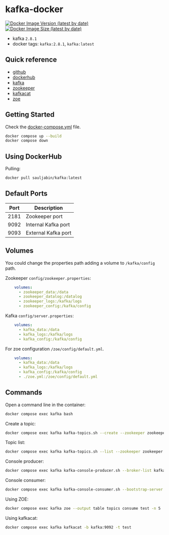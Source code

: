 # kafka-docker

<a href="https://hub.docker.com/r/sauljabin/kafka"><img alt="Docker Image Version (latest by date)" src="https://img.shields.io/docker/v/sauljabin/kafka"></a>
<a href="https://hub.docker.com/r/sauljabin/kafka"><img alt="Docker Image Size (latest by date)" src="https://img.shields.io/docker/image-size/sauljabin/kafka"></a>

- kafka `2.8.1`
- docker tags: `kafka:2.8.1`, `kafka:latest`

## Quick reference

- [github](https://github.com/sauljabin/kafka-docker)
- [dockerhub](https://hub.docker.com/r/sauljabin/kafka)
- [kafka](https://kafka.apache.org)
- [zookeeper](https://zookeeper.apache.org)
- [kafkacat](https://github.com/edenhill/kafkacat)
- [zoe](https://github.com/adevinta/zoe)

## Getting Started

Check the [docker-compose.yml](docker-compose.yml) file.
```sh
docker compose up --build
docker compose down
```

## Using DockerHub

Pulling:
```sh
docker pull sauljabin/kafka:latest
```

## Default Ports

| Port | Description |
| - | - |
| 2181 | Zookeeper port |
| 9092 | Internal Kafka port |
| 9093 | External Kafka port |

## Volumes

You could change the properties path adding a volume to `/kafka/config` path.

Zookeeper `config/zookeeper.properties`:
```yaml
    volumes:
      - zookeeper_data:/data
      - zookeeper_datalog:/datalog
      - zookeeper_logs:/kafka/logs
      - zookeeper_config:/kafka/config
```

Kafka `config/server.properties`:
```yaml
    volumes:
      - kafka_data:/data
      - kafka_logs:/kafka/logs
      - kafka_config:/kafka/config
```

For zoe configuration `/zoe/config/default.yml`.
```yaml
    volumes:
      - kafka_data:/data
      - kafka_logs:/kafka/logs
      - kafka_config:/kafka/config
      - ./zoe.yml:/zoe/config/default.yml
```

## Commands

Open a command line in the container:
```sh
docker compose exec kafka bash
```

Create a topic:
```sh
docker compose exec kafka kafka-topics.sh --create --zookeeper zookeeper:2181 --replication-factor 1 --partitions 1 --topic test
```

Topic list:
```sh
docker compose exec kafka kafka-topics.sh --list --zookeeper zookeeper:2181
```

Console producer:
```sh
docker compose exec kafka kafka-console-producer.sh --broker-list kafka:9092 --topic test
```

Console consumer:
```sh
docker compose exec kafka kafka-console-consumer.sh --bootstrap-server kafka:9092 --topic test --from-beginning
```

Using ZOE:
```sh
docker compose exec kafka zoe --output table topics consume test -n 5
```

Using kafkacat:
```sh
docker compose exec kafka kafkacat -b kafka:9092 -t test
```

